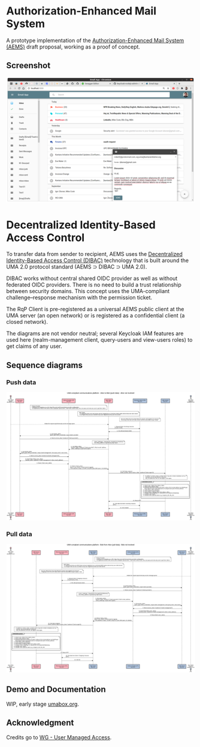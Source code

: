 # Authorization-Enhanced Mail System

A prototype implementation of the [Authorization-Enhanced Mail System (AEMS)][1] draft proposal, working as a proof of concept.

## Screenshot

![GUI](./images/gui.png)

# Decentralized Identity-Based Access Control

To transfer data from sender to recipient, AEMS uses the [Decentralized Identity-Based Access Control (DIBAC)][2] technology that is built around the UMA 2.0 protocol standard (AEMS ⊃ DIBAC ⊃ UMA 2.0).

DIBAC works without central shared OIDC provider as well as without federated OIDC providers. There is no need to build a trust relationship between security domains. This concept uses the UMA-compliant challenge–response mechanism with the permission ticket.

The RqP Client is pre-registered as a universal AEMS public client at the UMA server (an open network) or is registered as a confidential client (a closed network).

The diagrams are not vendor neutral; several Keycloak IAM features are used here (realm-management client, query-users and view-users roles) to get claims of any user.

## Sequence diagrams

### Push data

![Sequence Diagram - push data](./images/uma-compliant-communications-platform-alice-to-bob-push-data-alice-not-involved.png)

### Pull data

![Sequence Diagram - pull data](./images/uma-compliant-communications-platform-bob-from-alice-pull-data-bob-not-involved.png)

## Demo and Documentation

WIP, early stage [umabox.org][3].

## Acknowledgment

Credits go to [WG - User Managed Access][4].

[1]: https://github.com/uma-email/proposal
[2]: https://github.com/dibac/proposal
[3]: https://www.umabox.org
[4]: https://kantarainitiative.org/confluence/display/uma/Home
